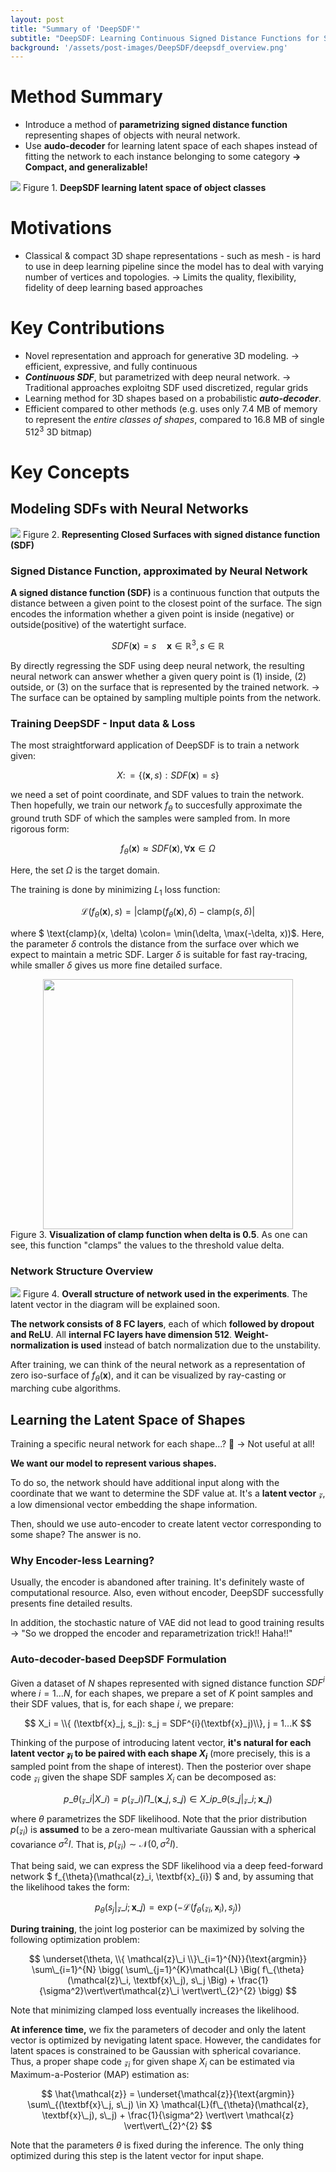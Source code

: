 ```yaml
---
layout: post
title: "Summary of 'DeepSDF'"
subtitle: "DeepSDF: Learning Continuous Signed Distance Functions for Shape Representation"
background: '/assets/post-images/DeepSDF/deepsdf_overview.png'
---
```

# Method Summary

- Introduce a method of **parametrizing signed distance function** representing shapes of objects with neural network.
- Use **audo-decoder** for learning latent space of each shapes instead of fitting the network to each instance belonging to some category **→ Compact, and generalizable!**

<img class="img-fluid" src="/assets/post-images/DeepSDF/deepsdf_overview.png">
<span class="caption text-muted">Figure 1. <b>DeepSDF  learning latent space of object classes</b></span>

# Motivations

- Classical & compact 3D shape representations - such as mesh - is hard to use in deep learning pipeline since the model has to deal with varying number of vertices and topologies. → Limits the quality, flexibility, fidelity of deep learning based approaches

# Key Contributions

- Novel representation and approach for generative 3D modeling. → efficient, expressive, and fully continuous
- ***Continuous SDF***, but parametrized with deep neural network. → Traditional approaches exploitng SDF used discretized, regular grids
- Learning method for 3D shapes based on a probabilistic ***auto-decoder***.
- Efficient compared to other methods (e.g. uses only 7.4 MB of memory to represent the *entire classes of shapes*, compared to 16.8 MB of single $512^3$ 3D bitmap)

# Key Concepts

## Modeling SDFs with Neural Networks
<img class="img-fluid" src="/assets/post-images/DeepSDF/deepsdf_sdf.png">
<span class="caption text-muted">Figure 2. <b>Representing Closed Surfaces with signed distance function (SDF)</b></span>

### Signed Distance Function, approximated by Neural Network

**A signed distance function (SDF)** is a continuous function that outputs the distance between a given point to the closest point of the surface. The sign encodes the information whether a given point is inside (negative) or outside(positive) of the watertight surface.

$$ SDF(\textbf{x}) = s \quad \textbf{x} \in \mathbb{R}^3, s \in \mathbb{R} $$

By directly regressing the SDF using deep neural network, the resulting neural network can answer whether a given query point is (1) inside, (2) outside, or (3) on the surface that is represented by the trained network. → The surface can be optained by sampling multiple points from the network.

### Training DeepSDF - Input data & Loss

The most straightforward application of DeepSDF is to train a network given:

$$ X \colon= \{ (\textbf{x}, s): SDF(\textbf{x})=s\} $$

we need a set of point coordinate, and SDF values to train the network. Then hopefully, we train our network $f_{\theta}$ to succesfully approximate the ground truth SDF of which the samples were sampled from. In more rigorous form:

$$f_{\theta}(\textbf{x}) \approx SDF(\textbf{x}), \forall \textbf{x} \in \Omega$$

Here, the set $\Omega$ is the target domain.

The training is done by minimizing $L_1$ loss function:

$$\mathcal{L}(f_{\theta}(\textbf{x}), s) = \vert \text{clamp}(f_{\theta}(\textbf{x}), \delta) - \text{clamp}(s, \delta) \vert$$

where $ \text{clamp}(x, \delta) \colon= \min(\delta, \max(-\delta, x))$. Here, the parameter $\delta$ controls the distance from the surface over which we expect to maintain a metric SDF. Larger $\delta$ is suitable for fast ray-tracing, while smaller $\delta$ gives us more fine detailed surface.

<center>
    <img class="img-fluid" src="/assets/post-images/DeepSDF/deepsdf_clamp.png" width="400">
</center>
<span class="caption text-muted">Figure 3. <b>Visualization of clamp function when delta is 0.5</b>.  As one can see, this function "clamps" the values to the threshold value delta.</span>

### Network Structure Overview

<img class="img-fluid" src="/assets/post-images/DeepSDF/deepsdf_model.png">
<span class="caption text-muted">Figure 4. <b>Overall structure of network used in the experiments</b>.  The latent vector in the diagram will be explained soon.</span>

**The network consists of 8 FC layers**, each of which **followed by dropout and ReLU**. All **internal FC layers have dimension 512**. **Weight-normalization is used** instead of batch normalization due to the unstability. 

After training, we can think of the neural network as a representation of zero iso-surface of $f_{\theta}(\textbf{x})$, and it can be visualized by ray-casting or marching cube algorithms.

## Learning the Latent Space of Shapes

Training a specific neural network for each shape...? 🤔 → Not useful at all!

**We want our model to represent various shapes.**

To do so, the network should have additional input along with the coordinate that we want to determine the SDF value at. It's a **latent vector** $\mathcal{z}$, a low dimensional vector embedding the shape information.

Then, should we use auto-encoder to create latent vector corresponding to some shape? The answer is no.

### Why Encoder-less Learning?

Usually, the encoder is abandoned after training. It's definitely waste of computational resource. Also, even without encoder, DeepSDF successfully presents fine detailed results.

In addition, the stochastic nature of VAE did not lead to good training results → "So we dropped the encoder and reparametrization trick!! Haha!!"

### Auto-decoder-based DeepSDF Formulation

Given a dataset of $N$ shapes represented with signed distance function $SDF^{i}$ where $i=1...N$, for each shapes, we prepare a set of $K$ point samples and their SDF values, that is, for each shape $i$, we prepare:

$$ X_i = \\{ (\textbf{x}_j, s_j): s_j = SDF^{i}(\textbf{x}_j)\\}, j = 1...K $$

Thinking of the purpose of introducing latent vector, **it's natural for each latent vector $\mathcal{z}_i$ to be paired with each shape $X_i$** (more precisely, this is a sampled point from the shape of interest). Then the posterior over shape code $\mathcal{z}_i$ given the shape SDF samples $X_i$ can be decomposed as:

$$ p\_{\theta}(\mathcal{z}\_i \vert X\_i) = p(\mathcal{z}\_{i}) \Pi\_{(\textbf{x}\_j, s\_j) \in X\_i} p\_{\theta}(s\_j \vert \mathcal{z}\_i; \textbf{x}\_j) $$

where $\theta$ parametrizes the SDF likelihood. Note that the prior distribution $p(\mathcal{z}_i)$ is **assumed** to be a zero-mean multivariate Gaussian with a spherical covariance $\sigma^2I$. That is, $p(\mathcal{z}_i) \sim \mathcal{N}(0, \sigma^2I)$.

That being said, we can express the SDF likelihood via a deep feed-forward network $ f_{\theta}(\mathcal{z}\_i, \textbf{x}_{i}) $ and, by assuming that the likelihood takes the form:

$$ p_{\theta}(s_j \vert \mathcal{z}\_{i}; \textbf{x}\_{j}) = \exp(-\mathcal{L}(f_{\theta}(\mathcal{z}_i, \textbf{x}_i), s_j)) $$

**During training**, the joint log posterior can be maximized by solving the following optimization problem:

$$ \underset{\theta, \\{ \mathcal{z}\_i \\}\_{i=1}^{N}}{\text{argmin}} \sum\_{i=1}^{N} \bigg( \sum\_{j=1}^{K}\mathcal{L} \Big( f\_{\theta}(\mathcal{z}\_i, \textbf{x}\_j), s\_j \Big) + \frac{1}{\sigma^2}\vert\vert\mathcal{z}\_i \vert\vert\_{2}^{2} \bigg) $$

Note that minimizing clamped loss eventually increases the likelihood.

**At inference time,** we fix the parameters of decoder and only the latent vector is optimized by nevigating latent space. However, the candidates for latent spaces is constrained to be Gaussian with spherical covariance. Thus, a proper shape code $\mathcal{z}_i$ for given shape $X_i$ can be estimated via Maximum-a-Posterior (MAP) estimation as:

$$ \hat{\mathcal{z}} = \underset{\mathcal{z}}{\text{argmin}} \sum\_{(\textbf{x}\_j, s\_j) \in X} \mathcal{L}(f\_{\theta}(\mathcal{z}, \textbf{x}\_j), s\_j) + \frac{1}{\sigma^2} \vert\vert \mathcal{z} \vert\vert\_{2}^{2} $$

Note that the parameters $\theta$ is fixed during the inference. The only thing optimized during this step is the latent vector for input shape.
